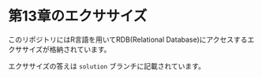 # 第13章のエクササイズ

このリポジトリにはR言語を用いてRDB(Relational Database)にアクセスするエクササイズが格納されています。

エクササイズの答えは `solution` ブランチに記載されています。
